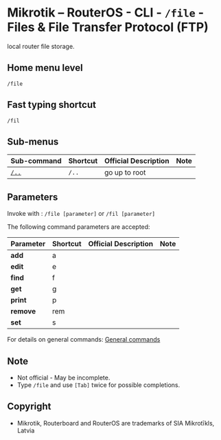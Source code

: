 # Mikrotik – RouterOS - CLI - `/file` - Files & File Transfer Protocol (FTP)

local router file storage.

## Home menu level
`/file`
## Fast typing shortcut
`/fil`

## Sub-menus

| **Sub-command** | **Shortcut** | **Official Description** | **Note** |
|---|---|---|---|
| [`/..`](root-level.md) | `/..` | go up to root |  |

## Parameters

Invoke with : `/file [parameter]` or `/fil [parameter]`

The following command parameters are accepted:

| **Parameter** | **Shortcut** | **Official Description** | **Note** |
|---|---|---|---|
| **add** | a |  |  |
| **edit** | e |  |  |
| **find** | f |  |  |
| **get** | g |  |  |
| **print** | p |  |  |
| **remove** | rem |  |  |
| **set** | s |  |  |

For details on general commands: [General commands](https://help.mikrotik.com/docs/display/ROS/Console)

## Note
- Not official - May be incomplete.
- Type `/file` and use `[Tab]` twice for possible completions. 

## Copyright
- Mikrotik, Routerboard and RouterOS are trademarks of SIA Mikrotīkls, Latvia
